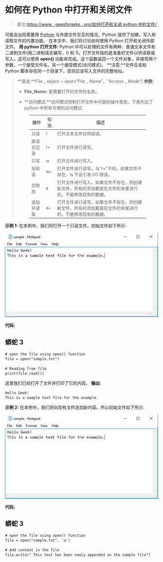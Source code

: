 # 如何在 Python 中打开和关闭文件

> 原文:[https://www . geesforgeks . org/如何打开和关闭 python 中的文件/](https://www.geeksforgeeks.org/how-to-open-and-close-a-file-in-python/)

可能会出现需要用 [Python](https://www.geeksforgeeks.org/python-tutorial/) 与外部文件交互的情况。Python 提供了创建、写入和读取文件的内置功能。
在本文中，我们将讨论如何使用 Python 打开和关闭外部文件。
**用 python 打开文件:**
Python 中可以处理的文件有两种，普通文本文件和二进制文件(用二进制语言编写，0 和 1)。打开文件指的是准备好文件以供读取或写入。这可以使用 **open()** 功能来完成。这个函数返回一个文件对象，并接受两个参数，一个接受文件名，另一个接受模式(访问模式)。
**注意:**文件应该和 Python 脚本存在同一个目录下，否则应该写入文件的完整地址。

> **语法:**File _ object = open(“File _ Name”、“Access _ Mode”)
> **参数:**
> 
> *   **File_Name:** 是需要打开的文件的名称。
>     
> *   **访问模式:**访问模式控制打开文件中可能的操作类型。下表列出了 python 中所有可用的访问模式:
>     
> 
> <figure class="table">
> 
> | 操作 | 句法 | 描述 |
> | --- | --- | --- |
> | 只读 | r | 打开文本文件仅供阅读。 |
> | 直读式记录 | r+ | 打开文件进行读写。 |
> | 只写 | w | 打开文件进行写入。 |
> | 写和读 | w+ | 打开文件进行读写。与“r+”不同，如果文件不存在，is 不会引发 I/O 错误。 |
> | 仅附加 | a | 打开文件进行写入，如果文件不存在，则创建新文件。所有的添加都是在文件的末尾进行的，不能修改现有的数据。 |
> | 追加并读取 | a+ | 打开文件进行读写，如果文件不存在，则创建新文件。所有的添加都是在文件的末尾进行的，不能修改现有的数据。 |
> 
> </figure>

**示例 1:**
在本例中，我们将打开一个只读文件。初始文件如下所示:

![](img/0cfa0b6fe8b3cd2df0a0b348245b5705.png)

**代码:**

## 蟒蛇 3

```
# open the file using open() function
file = open("sample.txt")

# Reading from file
print(file.read())
```

这里我们已经打开了文件并打印了它的内容。
**输出:**

```
Hello Geek!
This is a sample text file for the example.
```

**示例 2:**
在本例中，我们将向现有文件追加新内容。所以初始文件如下所示:

![](img/0cfa0b6fe8b3cd2df0a0b348245b5705.png)

**代码:**

## 蟒蛇 3

```
# open the file using open() function
file = open("sample.txt", 'a')

# Add content in the file
file.write(" This text has been newly appended on the sample file")
```